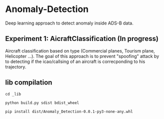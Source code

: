 # Anomaly-Detection
Deep learning approach to detect anomaly inside ADS-B data.


## Experiment 1: AicraftClassification (In progress)

Aircraft classification based on type (Commercial planes, Tourism plane, Helicopter ...).
The goal of this approach is to prevent "spoofing" attack by to detecting if the icao/callsing of an aircraft is correcponding to his trajectory.



## lib compilation

```cd _lib```

```python build.py sdist bdist_wheel```

```pip install dist/Anomaly_Detection-0.0.1-py3-none-any.whl```
